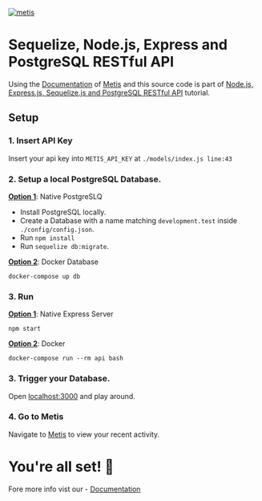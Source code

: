 [![metis](https://static-asserts-public.s3.eu-central-1.amazonaws.com/metis-min-logo.png)](https://www.metisdata.io/)

# Sequelize, Node.js, Express and PostgreSQL RESTful API

Using the [Documentation](https://docs.metisdata.io/metis/sdk-integration/javascript-sequelize) of [Metis](https://app.metisdata.io/) and this source code is part of [Node.js, Express.js, Sequelize.js and PostgreSQL RESTful API](https://www.djamware.com/post/5b56a6cc80aca707dd4f65a9/nodejs-expressjs-sequelizejs-and-postgresql-restful-api) tutorial.

## Setup

### 1. Insert API Key
Insert your api key into `METIS_API_KEY` at `./models/index.js line:43`

### 2. Setup a local PostgreSQL Database.

<ins><b>Option 1</b></ins>: Native PostgreSLQ
- Install PostgreSQL locally.
- Create a Database with a name matching `development.test` inside `./config/config.json`.
- Run `npm install`
- Run `sequelize db:migrate`.


<ins><b>Option 2</b></ins>: Docker Database
```
docker-compose up db
```
### 3. Run
<ins><b>Option 1</b></ins>: Native Express Server
```
npm start
```
<ins>**Option 2**</ins>: Docker
```
docker-compose run --rm api bash
```

### 3. Trigger your Database.
Open [localhost:3000](http://localhost:3000/api/student) and play around. 

### 4. Go to Metis
Navigate to [Metis](https://app.metisdata.io) to view your recent activity.

# You're all set! 🎉 
Fore more info vist our - [Documentation](https://docs.metisdata.io)
